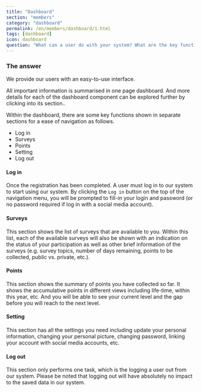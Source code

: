```yaml
---
title: "Dashboard"
section: "members"
category: "dashboard"
permalink: /en/members/dashboard/1.html
tags: [dashboard]
icon: dashboard
question: "What can a user do with your system? What are the key functions?"
---
```


### <i class="pe-anchor pe-fw"></i> The answer

We provide our users with an easy-to-use interface.

All important information is summarised in one page dashboard. And more details for each of the dashboard component can be explored further by clicking into its section..

Within the dashboard, there are some key functions shown in separate sections for a ease of navigation as follows.

- Log in
- Surveys
- Points
- Setting
- Log out


#### Log in

Once the registration has been completed. A user must log in to our system to start using our system. By clicking the `Log in` button on the top of the navigation menu, you will be prompted to fill-in your login and password (or no password required if log in with a social media account).


#### Surveys

This section shows the list of surveys that are available to you. Within this list, each of the available surveys will also be shown with an indication on the status of your participation as well as other brief information of the surveys (e.g. survey topics, number of days remaining, points to be collected, public vs. private, etc.).


#### Points

This section shows the summary of points you have collected so far. It shows the accumulative points in different views including life-time, within this year, etc. And you will be able to see your current level and the gap before you will reach to the next level.


#### Setting

This section has all the settings you need including update your personal information, changing your personal picture, changing password, linking your account with social media accounts, etc.


#### Log out

This section only performs one task, which is the logging a user out from our system. Please be noted that logging out will have absolutely no impact to the saved data in our system.
